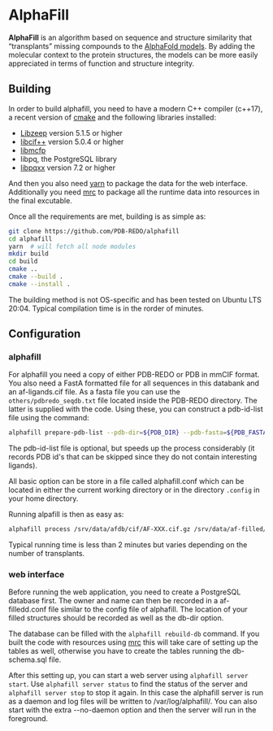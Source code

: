 # AlphaFill

**AlphaFill** is an algorithm based on sequence and structure similarity that “transplants”
missing compounds to the [AlphaFold models](https://alphafold.ebi.ac.uk/). By adding the molecular context to the protein structures, the
models can be more easily appreciated in terms of function and structure integrity.

## Building

In order to build alphafill, you need to have a modern C++ compiler (c++17), a recent version of [cmake](https://cmake.org/) and the following libraries installed:

- [Libzeep](https://github.com/mhekkel/libzeep) version 5.1.5 or higher
- [libcif++](https://github.com/PDB-REDO/libcifpp) version 5.0.4 or higher
- [libmcfp](https://github.com/mhekkel/libmcfp)
- libpq, the PostgreSQL library
- [libpqxx](http://www.pqxx.org/) version 7.2 or higher

And then you also need [yarn](https://yarnpkg.com/) to package the data for the web interface. Additionally you need [mrc](https://github.com/mhekkel/mrc) to package all the runtime data into resources in the final excutable.

Once all the requirements are met, building is as simple as:

```bash
git clone https://github.com/PDB-REDO/alphafill
cd alphafill
yarn  # will fetch all node modules
mkdir build
cd build
cmake ..
cmake --build .
cmake --install .
```

The building method is not OS-specific and has been tested on Ubuntu LTS 20:04. Typical compilation time is in the rorder of minutes.

## Configuration

### alphafill

For alphafill you need a copy of either PDB-REDO or PDB in mmCIF format. You also need a FastA formatted file for all sequences in this databank and an af-ligands.cif file. As a fasta file you can use the `others/pdbredo_seqdb.txt` file located inside the PDB-REDO directory. The latter is supplied with the code. Using these, you can construct a pdb-id-list file using the command:

```bash
alphafill prepare-pdb-list --pdb-dir=${PDB_DIR} --pdb-fasta=${PDB_FASTA} --output pdb-id-list.txt
```

The pdb-id-list file is optional, but speeds up the process considerably (it records PDB id's that can be skipped since they do not contain interesting ligands).

All basic option can be store in a file called alphafill.conf which can be located in either the current working directory or in the directory `.config` in your home directory.

Running alpafill is then as easy as:

```bash
alphafill process /srv/data/afdb/cif/AF-XXX.cif.gz /srv/data/af-filled/AF-XXX.cif.gz
```

Typical running time is less than 2 minutes but varies depending on the number of transplants.

### web interface

Before running the web application, you need to create a PostgreSQL database first. The owner and name can then be recorded in a af-filledd.conf file similar to the config file of alphafill. The location of your filled structures should be recorded as well as the db-dir option.

The database can be filled with the `alphafill rebuild-db` command. If you built the code with resources using [mrc](https://github.com/mhekkel/mrc) this will take care of setting up the tables as well, otherwise you have to create the tables running the db-schema.sql file.

After this setting up, you can start a web server using `alphafill server start`. Use `alphafill server status` to find the status of the server and `alphafill server stop` to stop it again. In this case the alphafill server is run as a daemon and log files will be written to /var/log/alphafill/. You can also start with the extra --no-daemon option and then the server will run in the foreground.
